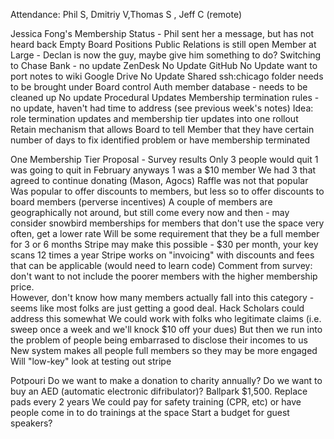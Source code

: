 Attendance: Phil S, Dmitriy V,Thomas S , Jeff C (remote)

Jessica Fong's Membership Status - Phil sent her a message, but has not heard back
Empty Board Positions
   Public Relations is still open
   Member at Large - Declan is now the guy, maybe give him something to do?
Switching to Chase Bank - no update
ZenDesk
   No Update
GitHub
   No Update
   want to port notes to wiki
Google Drive
   No Update
   Shared ssh:chicago folder needs to be brought under Board control
Auth member database - needs to be cleaned up
   No update
Procedural Updates
   Membership termination rules - no update, haven't had time to address (see previous week's notes)
   Idea: role termination updates and membership tier updates into one rollout
   Retain mechanism that allows Board to tell Member that they have certain number of days to fix identified problem or have membership terminated
   
One Membership Tier Proposal - Survey results
   Only 3 people would quit
      1 was going to quit in February anyways
      1 was a $10 member
   We had 3 that agreed to continue donating (Mason, Agocs)
   Raffle was not that popular
   Was popular to offer discounts to members, but less so to offer discounts to board members (perverse incentives)
   A couple of members are geographically not around, but still come every now and then - may consider snowbird memberships for members that don't use the space very often, get a lower rate
      Will be some requirement that they be a full member for 3 or 6 months
      Stripe may make this possible - $30 per month, your key scans 12 times a year
      Stripe works on "invoicing" with discounts and fees that can be applicable (would need to learn code)
   Comment from survey: don't want to not include the poorer members with the higher membership price.  
      However, don't know how many members actually fall into this category - seems like most folks are just getting a good deal.
      Hack Scholars could address this somewhat
      We could work with folks who legitimate claims (i.e. sweep once a week and we'll knock $10 off your dues)
      But then we run into the problem of people being embarrased to disclose their incomes to us 
      New system makes all people full members so they may be more engaged
 Will "low-key" look at testing out stripe
         
 Potpouri
    Do we want to make a donation to charity annually?
    Do we want to buy an AED (automatic electronic difribulator)? Ballpark $1,500. Replace pads every 2 years
    We could pay for safety training (CPR, etc) or have people come in to do trainings at the space
    Start a budget for guest speakers?
         
